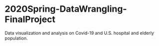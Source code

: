 # 2020Spring-DataWrangling-FinalProject

Data visualization and analysis on Covid-19 and U.S. hospital and elderly population. 
